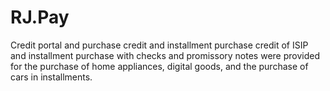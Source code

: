 # RJ.Pay
Credit portal and purchase credit and installment purchase credit of ISIP and installment purchase with checks and promissory notes were provided for the purchase of home appliances, digital goods, and the purchase of cars in installments.
